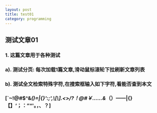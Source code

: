 ```yaml
---
layout: post
title: test01
category: programming
---
```


## 测试文章01
### 1. 这篇文章用于各种测试

### a). 测试分页: 每次加载1篇文章,滑动鼠标滚轮下拉刷新文章列表

### b). 测试全文检索特殊字符,在搜索框输入如下字符,看能否查到本文
### [`\~!@#$^&*()=|{}':;',\\[\\].<>/?！@#￥……&*（）——|{}【】‘；：”“'。，、？]